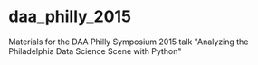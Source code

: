 # daa_philly_2015
Materials for the DAA Philly Symposium 2015 talk "Analyzing the Philadelphia Data Science Scene with Python"
